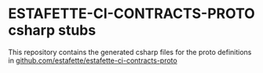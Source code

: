 
# ESTAFETTE-CI-CONTRACTS-PROTO csharp stubs

This repository contains the generated csharp files for the proto definitions in [github.com/estafette/estafette-ci-contracts-proto](https://github.com/estafette/estafette-ci-contracts-proto)